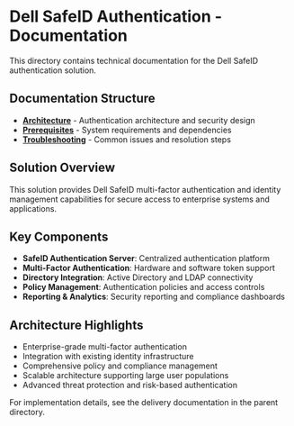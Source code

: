 # Dell SafeID Authentication - Documentation

This directory contains technical documentation for the Dell SafeID authentication solution.

## Documentation Structure

- **[Architecture](architecture.md)** - Authentication architecture and security design
- **[Prerequisites](prerequisites.md)** - System requirements and dependencies
- **[Troubleshooting](troubleshooting.md)** - Common issues and resolution steps

## Solution Overview

This solution provides Dell SafeID multi-factor authentication and identity management capabilities for secure access to enterprise systems and applications.

## Key Components

- **SafeID Authentication Server**: Centralized authentication platform
- **Multi-Factor Authentication**: Hardware and software token support
- **Directory Integration**: Active Directory and LDAP connectivity
- **Policy Management**: Authentication policies and access controls
- **Reporting & Analytics**: Security reporting and compliance dashboards

## Architecture Highlights

- Enterprise-grade multi-factor authentication
- Integration with existing identity infrastructure
- Comprehensive policy and compliance management
- Scalable architecture supporting large user populations
- Advanced threat protection and risk-based authentication

For implementation details, see the delivery documentation in the parent directory.